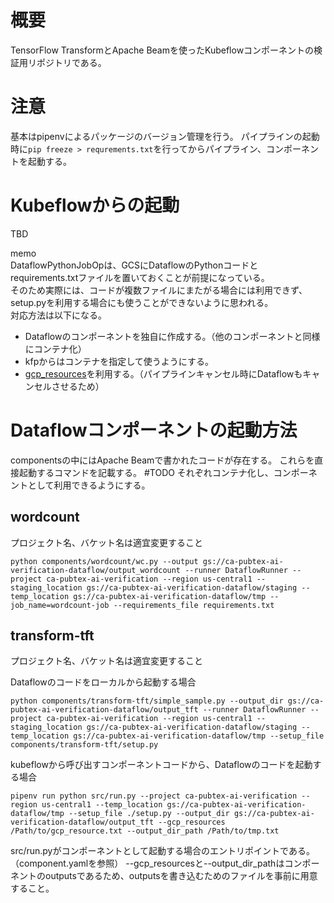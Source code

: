 # 概要
TensorFlow TransformとApache Beamを使ったKubeflowコンポーネントの検証用リポジトリである。


# 注意
基本はpipenvによるパッケージのバージョン管理を行う。
パイプラインの起動時に`pip freeze > requrements.txt`を行ってからパイプライン、コンポーネントを起動する。

# Kubeflowからの起動
TBD

memo  
DataflowPythonJobOpは、GCSにDataflowのPythonコードとrequirements.txtファイルを置いておくことが前提になっている。  
そのため実際には、コードが複数ファイルにまたがる場合には利用できず、setup.pyを利用する場合にも使うことができないように思われる。  
対応方法は以下になる。
- Dataflowのコンポーネントを独自に作成する。（他のコンポーネントと同様にコンテナ化）
- kfpからはコンテナを指定して使うようにする。
- [gcp_resources](https://cloud.google.com/vertex-ai/docs/pipelines/build-own-components?hl=ja)を利用する。（パイプラインキャンセル時にDataflowもキャンセルさせるため）


# Dataflowコンポーネントの起動方法
componentsの中にはApache Beamで書かれたコードが存在する。
これらを直接起動するコマンドを記載する。
#TODO それぞれコンテナ化し、コンポーネントとして利用できるようにする。

## wordcount
プロジェクト名、バケット名は適宜変更すること
```
python components/wordcount/wc.py --output gs://ca-pubtex-ai-verification-dataflow/output_wordcount --runner DataflowRunner --project ca-pubtex-ai-verification --region us-central1 --staging_location gs://ca-pubtex-ai-verification-dataflow/staging --temp_location gs://ca-pubtex-ai-verification-dataflow/tmp --job_name=wordcount-job --requirements_file requirements.txt
```

## transform-tft
プロジェクト名、バケット名は適宜変更すること

Dataflowのコードをローカルから起動する場合
```
python components/transform-tft/simple_sample.py --output_dir gs://ca-pubtex-ai-verification-dataflow/output_tft --runner DataflowRunner --project ca-pubtex-ai-verification --region us-central1 --staging_location gs://ca-pubtex-ai-verification-dataflow/staging --temp_location gs://ca-pubtex-ai-verification-dataflow/tmp --setup_file components/transform-tft/setup.py
```

kubeflowから呼び出すコンポーネントコードから、Dataflowのコードを起動する場合
```
pipenv run python src/run.py --project ca-pubtex-ai-verification --region us-central1 --temp_location gs://ca-pubtex-ai-verification-dataflow/tmp --setup_file ./setup.py --output_dir gs://ca-pubtex-ai-verification-dataflow/output_tft --gcp_resources /Path/to/gcp_resource.txt --output_dir_path /Path/to/tmp.txt
```
src/run.pyがコンポーネントとして起動する場合のエントリポイントである。（component.yamlを参照）
--gcp_resourcesと--output_dir_pathはコンポーネントのoutputsであるため、outputsを書き込むためのファイルを事前に用意すること。
